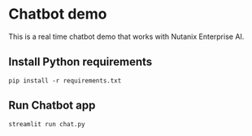 # Chatbot demo

This is a real time chatbot demo that works with Nutanix Enterprise AI.

## Install Python requirements

    pip install -r requirements.txt

## Run Chatbot app

    streamlit run chat.py
